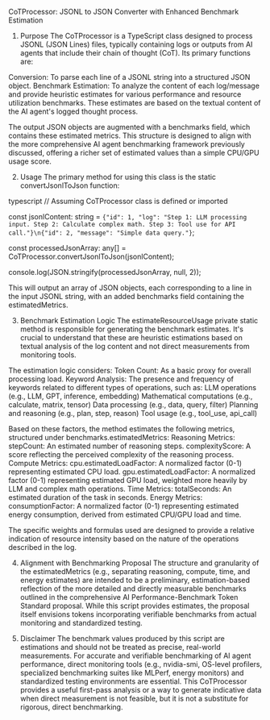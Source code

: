 CoTProcessor: JSONL to JSON Converter with Enhanced Benchmark Estimation

1. Purpose
   The CoTProcessor is a TypeScript class designed to process JSONL (JSON Lines) files, typically containing logs or outputs from AI agents that include their chain of thought (CoT). Its primary functions are:

Conversion: To parse each line of a JSONL string into a structured JSON object.
Benchmark Estimation: To analyze the content of each log/message and provide heuristic estimates for various performance and resource utilization benchmarks. These estimates are based on the textual content of the AI agent's logged thought process.

The output JSON objects are augmented with a benchmarks field, which contains these estimated metrics. This structure is designed to align with the more comprehensive AI agent benchmarking framework previously discussed, offering a richer set of estimated values than a simple CPU/GPU usage score.

2. Usage
   The primary method for using this class is the static convertJsonlToJson function:

typescript
// Assuming CoTProcessor class is defined or imported

const jsonlContent: string = `{"id": 1, "log": "Step 1: LLM processing input. Step 2: Calculate complex math. Step 3: Tool use for API call."}\n{"id": 2, "message": "Simple data query."}`;

const processedJsonArray: any[] = CoTProcessor.convertJsonlToJson(jsonlContent);

console.log(JSON.stringify(processedJsonArray, null, 2));

This will output an array of JSON objects, each corresponding to a line in the input JSONL string, with an added benchmarks field containing the estimatedMetrics.

3. Benchmark Estimation Logic
   The estimateResourceUsage private static method is responsible for generating the benchmark estimates. It's crucial to understand that these are heuristic estimations based on textual analysis of the log content and not direct measurements from monitoring tools.

The estimation logic considers:
Token Count: As a basic proxy for overall processing load.
Keyword Analysis: The presence and frequency of keywords related to different types of operations, such as:
LLM operations (e.g., LLM, GPT, inference, embedding)
Mathematical computations (e.g., calculate, matrix, tensor)
Data processing (e.g., data, query, filter)
Planning and reasoning (e.g., plan, step, reason)
Tool usage (e.g., tool_use, api_call)

Based on these factors, the method estimates the following metrics, structured under benchmarks.estimatedMetrics:
Reasoning Metrics:
stepCount: An estimated number of reasoning steps.
complexityScore: A score reflecting the perceived complexity of the reasoning process.
Compute Metrics:
cpu.estimatedLoadFactor: A normalized factor (0-1) representing estimated CPU load.
gpu.estimatedLoadFactor: A normalized factor (0-1) representing estimated GPU load, weighted more heavily by LLM and complex math operations.
Time Metrics:
totalSeconds: An estimated duration of the task in seconds.
Energy Metrics:
consumptionFactor: A normalized factor (0-1) representing estimated energy consumption, derived from estimated CPU/GPU load and time.

The specific weights and formulas used are designed to provide a relative indication of resource intensity based on the nature of the operations described in the log.

4. Alignment with Benchmarking Proposal
   The structure and granularity of the estimatedMetrics (e.g., separating reasoning, compute, time, and energy estimates) are intended to be a preliminary, estimation-based reflection of the more detailed and directly measurable benchmarks outlined in the comprehensive AI Performance-Benchmark Token Standard proposal. While this script provides estimates, the proposal itself envisions tokens incorporating verifiable benchmarks from actual monitoring and standardized testing.

5. Disclaimer
   The benchmark values produced by this script are estimations and should not be treated as precise, real-world measurements. For accurate and verifiable benchmarking of AI agent performance, direct monitoring tools (e.g., nvidia-smi, OS-level profilers, specialized benchmarking suites like MLPerf, energy monitors) and standardized testing environments are essential. This CoTProcessor provides a useful first-pass analysis or a way to generate indicative data when direct measurement is not feasible, but it is not a substitute for rigorous, direct benchmarking.
